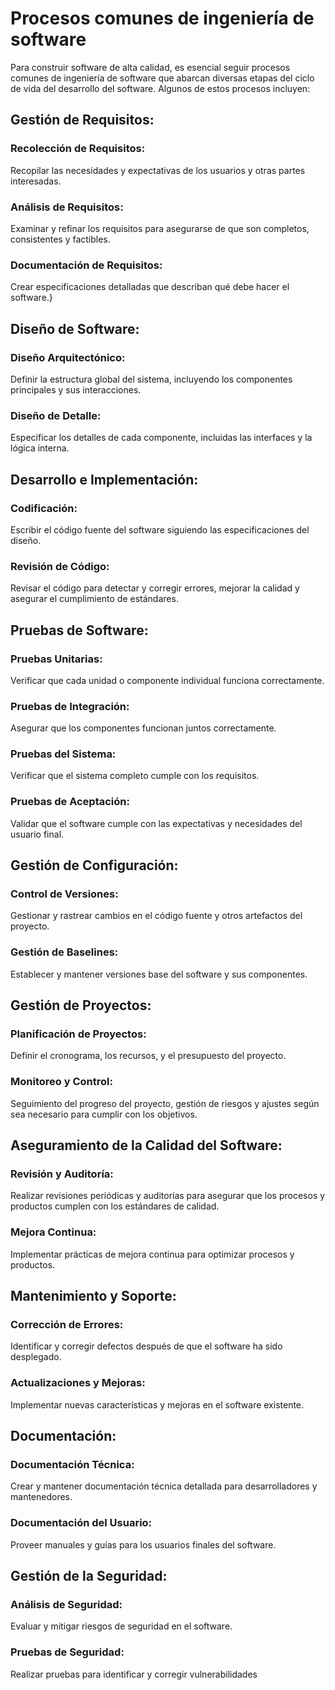 # Procesos comunes de ingeniería de software

Para construir software de alta calidad, es esencial seguir procesos comunes de ingeniería de software que abarcan diversas etapas del ciclo de vida del desarrollo del software. Algunos de estos procesos incluyen:

## Gestión de Requisitos:

### Recolección de Requisitos: 
Recopilar las necesidades y expectativas de los usuarios y otras partes interesadas.
### Análisis de Requisitos: 
Examinar y refinar los requisitos para asegurarse de que son completos, consistentes y factibles.
### Documentación de Requisitos: 
Crear especificaciones detalladas que describan qué debe hacer el software.}

## Diseño de Software:

### Diseño Arquitectónico: 
Definir la estructura global del sistema, incluyendo los componentes principales y sus interacciones.
### Diseño de Detalle: 
Especificar los detalles de cada componente, incluidas las interfaces y la lógica interna.

## Desarrollo e Implementación:

### Codificación: 
Escribir el código fuente del software siguiendo las especificaciones del diseño.
### Revisión de Código: 
Revisar el código para detectar y corregir errores, mejorar la calidad y asegurar el cumplimiento de estándares.

## Pruebas de Software:

### Pruebas Unitarias: 
Verificar que cada unidad o componente individual funciona correctamente.
### Pruebas de Integración: 
Asegurar que los componentes funcionan juntos correctamente.
### Pruebas del Sistema: 
Verificar que el sistema completo cumple con los requisitos.
### Pruebas de Aceptación: 
Validar que el software cumple con las expectativas y necesidades del usuario final.

## Gestión de Configuración:

### Control de Versiones: 
Gestionar y rastrear cambios en el código fuente y otros artefactos del proyecto.
### Gestión de Baselines: 
Establecer y mantener versiones base del software y sus componentes.

## Gestión de Proyectos:

### Planificación de Proyectos: 
Definir el cronograma, los recursos, y el presupuesto del proyecto.
### Monitoreo y Control: 
Seguimiento del progreso del proyecto, gestión de riesgos y ajustes según sea necesario para cumplir con los objetivos.

## Aseguramiento de la Calidad del Software:

### Revisión y Auditoría: 
Realizar revisiones periódicas y auditorías para asegurar que los procesos y productos cumplen con los estándares de calidad.

### Mejora Continua: 
Implementar prácticas de mejora continua para optimizar procesos y productos.

## Mantenimiento y Soporte:

### Corrección de Errores: 
Identificar y corregir defectos después de que el software ha sido desplegado.
### Actualizaciones y Mejoras: 
Implementar nuevas características y mejoras en el software existente.

## Documentación:

### Documentación Técnica: 
Crear y mantener documentación técnica detallada para desarrolladores y mantenedores.
### Documentación del Usuario: 
Proveer manuales y guías para los usuarios finales del software.

## Gestión de la Seguridad:

### Análisis de Seguridad: 
Evaluar y mitigar riesgos de seguridad en el software.
### Pruebas de Seguridad: 
Realizar pruebas para identificar y corregir vulnerabilidades